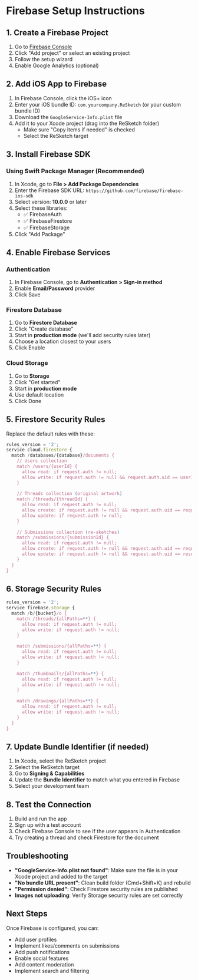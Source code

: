 # Firebase Setup Instructions

## 1. Create a Firebase Project

1. Go to [Firebase Console](https://console.firebase.google.com/)
2. Click "Add project" or select an existing project
3. Follow the setup wizard
4. Enable Google Analytics (optional)

## 2. Add iOS App to Firebase

1. In Firebase Console, click the iOS+ icon
2. Enter your iOS bundle ID: `com.yourcompany.ReSketch` (or your custom bundle ID)
3. Download the `GoogleService-Info.plist` file
4. Add it to your Xcode project (drag into the ReSketch folder)
   - Make sure "Copy items if needed" is checked
   - Select the ReSketch target

## 3. Install Firebase SDK

### Using Swift Package Manager (Recommended)

1. In Xcode, go to **File > Add Package Dependencies**
2. Enter the Firebase SDK URL: `https://github.com/firebase/firebase-ios-sdk`
3. Select version: **10.0.0** or later
4. Select these libraries:
   - ✅ FirebaseAuth
   - ✅ FirebaseFirestore
   - ✅ FirebaseStorage
5. Click "Add Package"

## 4. Enable Firebase Services

### Authentication
1. In Firebase Console, go to **Authentication > Sign-in method**
2. Enable **Email/Password** provider
3. Click Save

### Firestore Database
1. Go to **Firestore Database**
2. Click "Create database"
3. Start in **production mode** (we'll add security rules later)
4. Choose a location closest to your users
5. Click Enable

### Cloud Storage
1. Go to **Storage**
2. Click "Get started"
3. Start in **production mode**
4. Use default location
5. Click Done

## 5. Firestore Security Rules

Replace the default rules with these:

```javascript
rules_version = '2';
service cloud.firestore {
  match /databases/{database}/documents {
    // Users collection
    match /users/{userId} {
      allow read: if request.auth != null;
      allow write: if request.auth != null && request.auth.uid == userId;
    }
    
    // Threads collection (original artwork)
    match /threads/{threadId} {
      allow read: if request.auth != null;
      allow create: if request.auth != null && request.auth.uid == request.resource.data.creatorID;
      allow update: if request.auth != null;
    }
    
    // Submissions collection (re-sketches)
    match /submissions/{submissionId} {
      allow read: if request.auth != null;
      allow create: if request.auth != null && request.auth.uid == request.resource.data.artistID;
      allow update: if request.auth != null && request.auth.uid == resource.data.artistID;
    }
  }
}
```

## 6. Storage Security Rules

```javascript
rules_version = '2';
service firebase.storage {
  match /b/{bucket}/o {
    match /threads/{allPaths=**} {
      allow read: if request.auth != null;
      allow write: if request.auth != null;
    }
    
    match /submissions/{allPaths=**} {
      allow read: if request.auth != null;
      allow write: if request.auth != null;
    }
    
    match /thumbnails/{allPaths=**} {
      allow read: if request.auth != null;
      allow write: if request.auth != null;
    }
    
    match /drawings/{allPaths=**} {
      allow read: if request.auth != null;
      allow write: if request.auth != null;
    }
  }
}
```

## 7. Update Bundle Identifier (if needed)

1. In Xcode, select the ReSketch project
2. Select the ReSketch target
3. Go to **Signing & Capabilities**
4. Update the **Bundle Identifier** to match what you entered in Firebase
5. Select your development team

## 8. Test the Connection

1. Build and run the app
2. Sign up with a test account
3. Check Firebase Console to see if the user appears in Authentication
4. Try creating a thread and check Firestore for the document

## Troubleshooting

- **"GoogleService-Info.plist not found"**: Make sure the file is in your Xcode project and added to the target
- **"No bundle URL present"**: Clean build folder (Cmd+Shift+K) and rebuild
- **"Permission denied"**: Check Firestore security rules are published
- **Images not uploading**: Verify Storage security rules are set correctly

## Next Steps

Once Firebase is configured, you can:
- Add user profiles
- Implement likes/comments on submissions
- Add push notifications
- Enable social features
- Add content moderation
- Implement search and filtering
